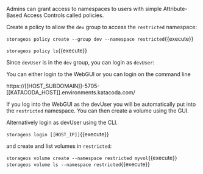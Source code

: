 Admins can grant access to namespaces to users with simple Attribute-Based Access Controls called policies.

Create a policy to allow the `dev` group to access the `restricted` namespace:

`storageos policy create --group dev --namespace restricted`{{execute}}

`storageos policy ls`{{execute}}

Since `devUser` is in the `dev` group, you can login as `devUser`:

You can either login to the WebGUI or you can login on the command line

https://[[HOST_SUBDOMAIN]]-5705-[[KATACODA_HOST]].environments.katacoda.com/

If you log into the WebGUI as the devUser you will be automatically put into
the `restricted` namespace. You can then create a volume using the GUI. 

Alternatively login as devUser using the CLI.

`storageos login [[HOST_IP]]`{{execute}}

and create and list volumes in `restricted`:

`storageos volume create --namespace restricted myvol`{{execute}}
`storageos volume ls --namespace restricted`{{execute}}
